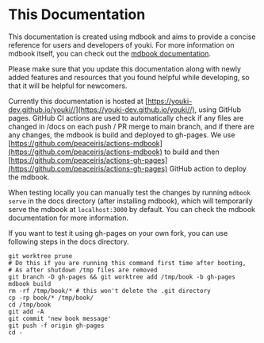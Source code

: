 # This Documentation

This documentation is created using mdbook and aims to provide a concise reference for users and developers of youki. For more information on mdbook itself, you can check out the [mdbook documentation](https://rust-lang.github.io/mdBook/).

Please make sure that you update this documentation along with newly added features and resources that you found helpful while developing, so that it will be helpful for newcomers.

Currently this documentation is hosted at [https://youki-dev.github.io/youki//](https://youki-dev.github.io/youki//), using GitHub pages. GitHub CI actions are used to automatically check if any files are changed in /docs on each push / PR merge to main branch, and if there are any changes, the mdbook is build and deployed to gh-pages. We use [https://github.com/peaceiris/actions-mdbook](https://github.com/peaceiris/actions-mdbook) to build and then [https://github.com/peaceiris/actions-gh-pages](https://github.com/peaceiris/actions-gh-pages) GitHub action to deploy the mdbook.

When testing locally you can manually test the changes by running `mdbook serve` in the docs directory (after installing mdbook), which will temporarily serve the mdbook at `localhost:3000` by default. You can check the mdbook documentation for more information.

If you want to test it using gh-pages on your own fork, you can use following steps in the docs directory.

```console
git worktree prune
# Do this if you are running this command first time after booting,
# As after shutdown /tmp files are removed
git branch -D gh-pages && git worktree add /tmp/book -b gh-pages
mdbook build
rm -rf /tmp/book/* # this won't delete the .git directory
cp -rp book/* /tmp/book/
cd /tmp/book
git add -A
git commit 'new book message'
git push -f origin gh-pages
cd -
```
